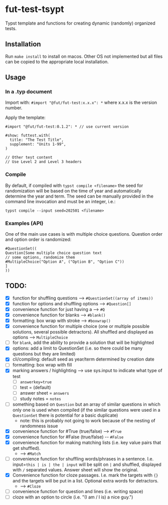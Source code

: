 # fut-test-tsypt
Typst template and functions for creating dynamic (randomly) organized tests.


## Installation

Run `make install` to install on macos. Other OS not implemented but all files can be copied to the appropriate local installation.

## Usage

### In a .typ document
Import with: `#import "@fut/fut-test:x.x.x": *` where x.x.x is the version number.

Apply the template:

```typst
#import "@fut/fut-test:0.1.2": * // use current version

#show: futtest.with(
  title: "The Test Title",
  supplement: "Units 1-99",
)

// Other test content
// Use Level 2 and Level 3 headers
```



### Compile

By default, if compiled with `typst compile <filename>` the seed for randomization will be based on the time of year and automatically determine the year and term. The seed can be manually provided in the command line invocation and must be an integer, i.e.:

`typst compile --input seed=202501 <filename>`


### Examples (API)

One of the main use cases is with multiple choice questions. Question order and option order is randomized:

```typst
#QuestionSet((
Question[Some multiple choice question text
// some options, randomize them
#MultipleChoice("Option A", ("Option B", "Option C"))
]
))
```


## TODO:

- [x] function for shuffling questions --> `#QuestionSet((array of items))`
- [x] function for options and shuffling options --> `#Question[]`
- [x] convenience function for just having a --> `#Q`
- [x] convenience function for blanks --> `#blank()`
- [x] formatting: box wrap with stroke --> `#boxwrap()`
- [x] convenience function for multiple choice (one or multiple possible solutions, several possible detractors). All shuffled and displayed as options --> `MultipleChoice`
- [ ] for `blank`, add the ability to provide a solution that will be highlighted
- [x] options: add a limit to QuestionSet (i.e. so there could be many questions but they are limited)
- [x] cli/compiling: default seed as year/term determined by creation date
- [ ] formatting: box wrap with fill
- [x] marking answers / highlighting --> use sys.input to indicate what type of test
  - [ ] `answerkey=true`
  - [ ] test = (default)
  - [ ] answer sheet = `answers`
  - [ ] study notes = `notes`
- [ ] something based on `Question` but an array of similar questions in which only one is used when compiled (if the similar questions were used in a `QuestionSet` there is potential for a basic duplicate)
  - note: this is probably not going to work because of the nesting of randomness issue
- [x] convenience function for #True (true/false) --> `#True`
- [x] convenience function for #False (true/false) -- `#False`
- [x] convenience function for making matching lists (i.e. key value pairs that get shuffled).
  - --> `#Match`
- [ ] convenience function for shuffling words/phrases in a sentence. I.e. input=`this | is | the | input` will be split on `|` and shuffled, displayed with `/` separated values. Answer sheet will show the original.
- [x] Convenience function for cloze passages. I.e. mark the targets with `{}` and the targets will be put in a list. Optional extra words for detractors.
  - --> `#Cloze`
- [ ] convenience function for question and lines (i.e. writing space)
- [ ] cloze with an option to circle (i.e. "(I am / I is) a nice guy.")
